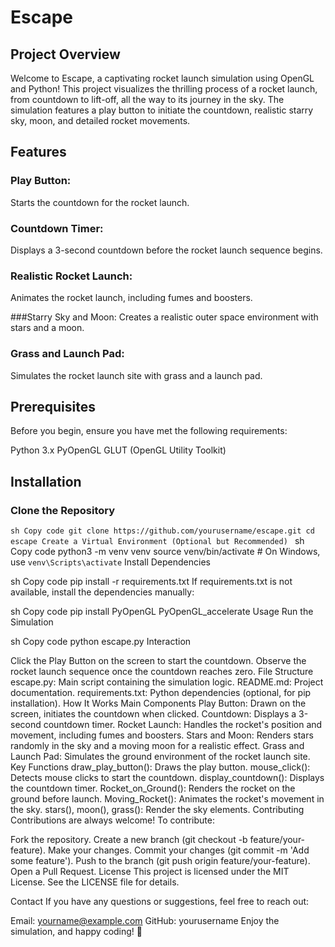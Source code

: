 # Escape
## Project Overview
Welcome to Escape, a captivating rocket launch simulation using OpenGL and Python! This project visualizes the thrilling process of a rocket launch, from countdown to lift-off, all the way to its journey in the sky. The simulation features a play button to initiate the countdown, realistic starry sky, moon, and detailed rocket movements.

## Features
### Play Button:
Starts the countdown for the rocket launch.

### Countdown Timer:
Displays a 3-second countdown before the rocket launch sequence begins.

### Realistic Rocket Launch:
Animates the rocket launch, including fumes and boosters.

###Starry Sky and Moon:
Creates a realistic outer space environment with stars and a moon.

### Grass and Launch Pad:
Simulates the rocket launch site with grass and a launch pad.

## Prerequisites
Before you begin, ensure you have met the following requirements:

Python 3.x
PyOpenGL
GLUT (OpenGL Utility Toolkit)

## Installation
### Clone the Repository

`sh
Copy code
git clone https://github.com/yourusername/escape.git
cd escape
Create a Virtual Environment (Optional but Recommended)
`
sh
Copy code
python3 -m venv venv
source venv/bin/activate  # On Windows, use `venv\Scripts\activate`
Install Dependencies

sh
Copy code
pip install -r requirements.txt
If requirements.txt is not available, install the dependencies manually:

sh
Copy code
pip install PyOpenGL PyOpenGL_accelerate
Usage
Run the Simulation

sh
Copy code
python escape.py
Interaction

Click the Play Button on the screen to start the countdown.
Observe the rocket launch sequence once the countdown reaches zero.
File Structure
escape.py: Main script containing the simulation logic.
README.md: Project documentation.
requirements.txt: Python dependencies (optional, for pip installation).
How It Works
Main Components
Play Button: Drawn on the screen, initiates the countdown when clicked.
Countdown: Displays a 3-second countdown timer.
Rocket Launch: Handles the rocket's position and movement, including fumes and boosters.
Stars and Moon: Renders stars randomly in the sky and a moving moon for a realistic effect.
Grass and Launch Pad: Simulates the ground environment of the rocket launch site.
Key Functions
draw_play_button(): Draws the play button.
mouse_click(): Detects mouse clicks to start the countdown.
display_countdown(): Displays the countdown timer.
Rocket_on_Ground(): Renders the rocket on the ground before launch.
Moving_Rocket(): Animates the rocket's movement in the sky.
stars(), moon(), grass(): Render the sky elements.
Contributing
Contributions are always welcome! To contribute:

Fork the repository.
Create a new branch (git checkout -b feature/your-feature).
Make your changes.
Commit your changes (git commit -m 'Add some feature').
Push to the branch (git push origin feature/your-feature).
Open a Pull Request.
License
This project is licensed under the MIT License. See the LICENSE file for details.

Contact
If you have any questions or suggestions, feel free to reach out:

Email: yourname@example.com
GitHub: yourusername
Enjoy the simulation, and happy coding! 🚀







